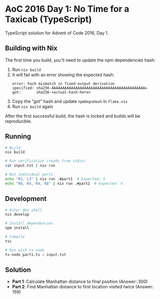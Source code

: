 # AoC 2016 Day 1: No Time for a Taxicab (TypeScript)

TypeScript solution for Advent of Code 2016, Day 1.

## Building with Nix

The first time you build, you'll need to update the npm dependencies hash:

1. Run `nix build`
2. It will fail with an error showing the expected hash:
   ```
   error: hash mismatch in fixed-output derivation
   specified: sha256-AAAAAAAAAAAAAAAAAAAAAAAAAAAAAAAAAAAAAAAAAAA=
   got:       sha256-<actual-hash-here>
   ```
3. Copy the "got" hash and update `npmDepsHash` in `flake.nix`
4. Run `nix build` again

After the first successful build, the hash is locked and builds will be reproducible.

## Running

```bash
# Build
nix build

# Run verification (reads from stdin)
cat input.txt | nix run

# Run individual parts
echo "R2, L3" | nix run .#part1  # Expected: 5
echo "R8, R4, R4, R8" | nix run .#part2  # Expected: 4
```

## Development

```bash
# Enter dev shell
nix develop

# Install dependencies
npm install

# Compile
tsc

# Run with ts-node
ts-node part1.ts < input.txt
```

## Solution

- **Part 1**: Calculate Manhattan distance to final position (Answer: 300)
- **Part 2**: Find Manhattan distance to first location visited twice (Answer: 159)
